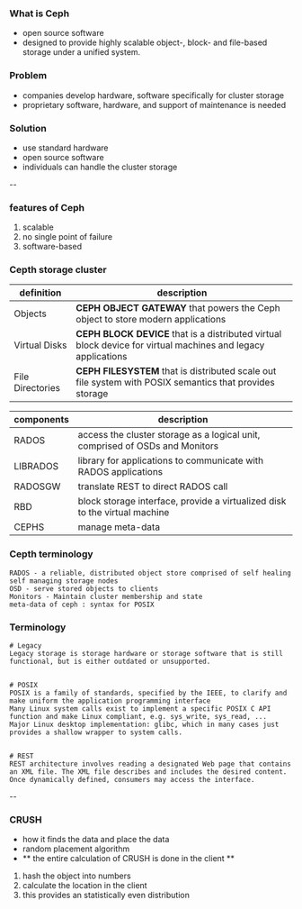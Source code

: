 ### What is Ceph
- open source software
- designed to provide highly scalable object-, block- and file-based storage under a unified system.

### Problem
- companies develop hardware, software specifically for cluster storage
- proprietary software, hardware, and support of maintenance is needed

### Solution
- use standard hardware
- open source software
- individuals can handle the cluster storage

--

### features of Ceph
1. scalable
2. no single point of failure
3. software-based

### Cepth storage cluster
| definition | description |
| --- | --- |
| Objects | **CEPH OBJECT GATEWAY** that powers the Ceph object to store modern applications |
| Virtual Disks | **CEPH BLOCK DEVICE** that is a distributed virtual block device for virtual machines and legacy applications |
| File Directories | **CEPH FILESYSTEM** that is distributed scale out file system with POSIX semantics that provides storage |

| components | description |
| --- | --- |
| RADOS | access the cluster storage as a logical unit, comprised of OSDs and Monitors  |  
| LIBRADOS | library for applications to communicate with RADOS applications |
| RADOSGW | translate REST to direct RADOS call |
| RBD | block storage interface, provide a virtualized disk to the virtual machine |
| CEPHS | manage meta-data |


### Cepth terminology
```
RADOS - a reliable, distributed object store comprised of self healing self managing storage nodes
OSD - serve stored objects to clients
Monitors - Maintain cluster membership and state
meta-data of ceph : syntax for POSIX
```


### Terminology
```
# Legacy
Legacy storage is storage hardware or storage software that is still functional, but is either outdated or unsupported.


# POSIX
POSIX is a family of standards, specified by the IEEE, to clarify and make uniform the application programming interface
Many Linux system calls exist to implement a specific POSIX C API function and make Linux compliant, e.g. sys_write, sys_read, ...
Major Linux desktop implementation: glibc, which in many cases just provides a shallow wrapper to system calls.


# REST
REST architecture involves reading a designated Web page that contains an XML file. The XML file describes and includes the desired content. Once dynamically defined, consumers may access the interface.

```

--

### CRUSH
- how it finds the data and place the data
- random placement algorithm
- ** the entire calculation of CRUSH is done in the client **

1. hash the object into numbers
2. calculate the location in the client
3. this provides an statistically even distribution
